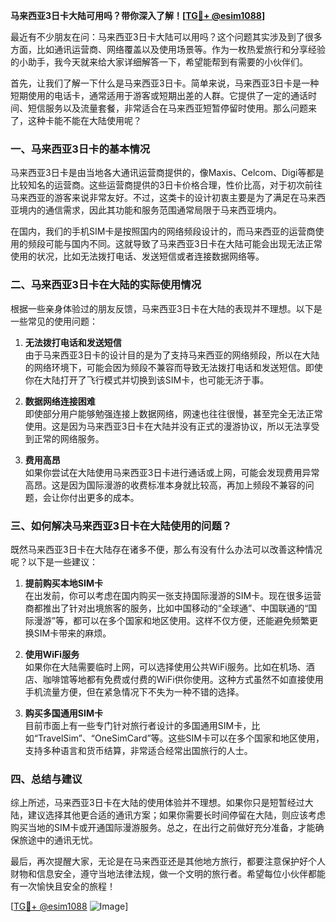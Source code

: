 **马来西亚3日卡大陆可用吗？带你深入了解！[[TG💪+ @esim1088](https://t.me/s/esim1088)]**

最近有不少朋友在问：马来西亚3日卡大陆可以用吗？这个问题其实涉及到了很多方面，比如通讯运营商、网络覆盖以及使用场景等。作为一枚热爱旅行和分享经验的小助手，我今天就来给大家详细解答一下，希望能帮到有需要的小伙伴们。

首先，让我们了解一下什么是马来西亚3日卡。简单来说，马来西亚3日卡是一种短期使用的电话卡，通常适用于游客或短期出差的人群。它提供了一定的通话时间、短信服务以及流量套餐，非常适合在马来西亚短暂停留时使用。那么问题来了，这种卡能不能在大陆使用呢？

### 一、马来西亚3日卡的基本情况

马来西亚3日卡是由当地各大通讯运营商提供的，像Maxis、Celcom、Digi等都是比较知名的运营商。这些运营商提供的3日卡价格合理，性价比高，对于初次前往马来西亚的游客来说非常友好。不过，这类卡的设计初衷主要是为了满足在马来西亚境内的通信需求，因此其功能和服务范围通常局限于马来西亚境内。

在国内，我们的手机SIM卡是按照国内的网络频段设计的，而马来西亚的运营商使用的频段可能与国内不同。这就导致了马来西亚3日卡在大陆可能会出现无法正常使用的状况，比如无法拨打电话、发送短信或者连接数据网络等。

### 二、马来西亚3日卡在大陆的实际使用情况

根据一些亲身体验过的朋友反馈，马来西亚3日卡在大陆的表现并不理想。以下是一些常见的使用问题：

1. **无法拨打电话和发送短信**  
   由于马来西亚3日卡的设计目的是为了支持马来西亚的网络频段，所以在大陆的网络环境下，可能会因为频段不兼容而导致无法拨打电话和发送短信。即使你在大陆打开了飞行模式并切换到该SIM卡，也可能无济于事。

2. **数据网络连接困难**  
   即使部分用户能够勉强连接上数据网络，网速也往往很慢，甚至完全无法正常使用。这是因为马来西亚3日卡在大陆并没有正式的漫游协议，所以无法享受到正常的网络服务。

3. **费用高昂**  
   如果你尝试在大陆使用马来西亚3日卡进行通话或上网，可能会发现费用异常高昂。这是因为国际漫游的收费标准本身就比较高，再加上频段不兼容的问题，会让你付出更多的成本。

### 三、如何解决马来西亚3日卡在大陆使用的问题？

既然马来西亚3日卡在大陆存在诸多不便，那么有没有什么办法可以改善这种情况呢？以下是一些建议：

1. **提前购买本地SIM卡**  
   在出发前，你可以考虑在国内购买一张支持国际漫游的SIM卡。现在很多运营商都推出了针对出境旅客的服务，比如中国移动的“全球通”、中国联通的“国际漫游”等，都可以在多个国家和地区使用。这样不仅方便，还能避免频繁更换SIM卡带来的麻烦。

2. **使用WiFi服务**  
   如果你在大陆需要临时上网，可以选择使用公共WiFi服务。比如在机场、酒店、咖啡馆等地都有免费或付费的WiFi供你使用。这种方式虽然不如直接使用手机流量方便，但在紧急情况下不失为一种不错的选择。

3. **购买多国通用SIM卡**  
   目前市面上有一些专门针对旅行者设计的多国通用SIM卡，比如“TravelSim”、“OneSimCard”等。这些SIM卡可以在多个国家和地区使用，支持多种语言和货币结算，非常适合经常出国旅行的人士。

### 四、总结与建议

综上所述，马来西亚3日卡在大陆的使用体验并不理想。如果你只是短暂经过大陆，建议选择其他更合适的通讯方案；如果你需要长时间停留在大陆，则应该考虑购买当地的SIM卡或开通国际漫游服务。总之，在出行之前做好充分准备，才能确保旅途中的通讯无忧。

最后，再次提醒大家，无论是在马来西亚还是其他地方旅行，都要注意保护好个人财物和信息安全，遵守当地法律法规，做一个文明的旅行者。希望每位小伙伴都能有一次愉快且安全的旅程！

[[TG💪+ @esim1088](https://t.me/s/esim1088) ![Image](https://i.postimg.cc/4NQfJmqS/Snipaste-2025-05-13-00-14-12.png)]